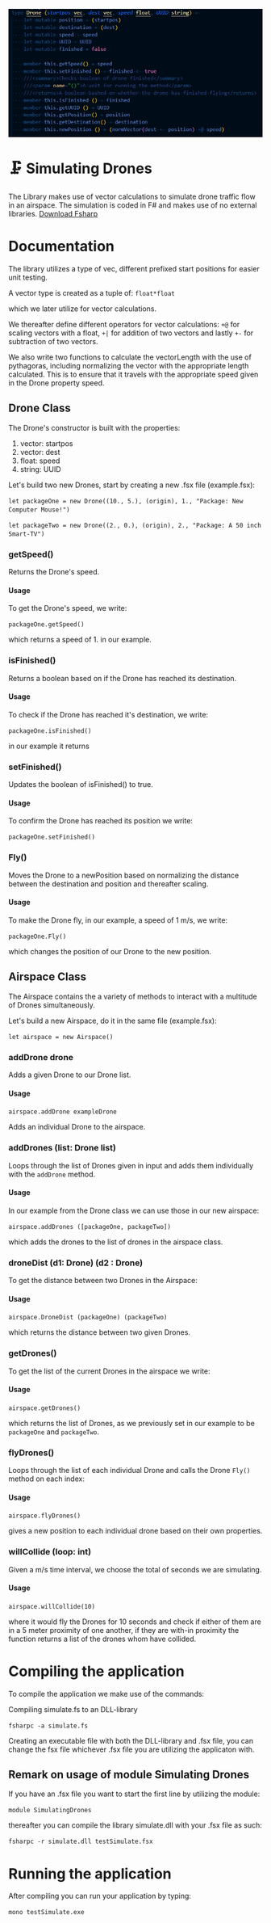![DroneTrafficFlow](/DRONE.png)
# 🗜 Simulating Drones
The Library makes use of vector calculations to simulate drone traffic flow in an airspace. The simulation is coded in F# and makes use of no external libraries.
[Download Fsharp](https://docs.microsoft.com/en-us/dotnet/fsharp/get-started/install-fsharp
)

# Documentation
The library utilizes a type of vec, different prefixed start positions for easier unit testing.

A vector type is created as a tuple of:
```float*float```

which we later utilize for vector calculations.

We thereafter define different operators for vector calculations: ```+@``` for scaling vectors with a float, ```+|``` for addition of two vectors and lastly ```+-``` for subtraction of two vectors.

We also write two functions to calculate the vectorLength with the use of pythagoras, including normalizing the vector with the appropriate length calculated. This is to ensure that it travels with the appropriate speed given in the Drone property speed.
## Drone Class
The Drone's constructor is built with the properties: 
1. vector: startpos
2. vector: dest
3. float: speed
4. string: UUID

Let's build two new Drones, start by creating a new .fsx file (example.fsx):


```let packageOne = new Drone((10., 5.), (origin), 1., "Package: New Computer Mouse!")```

```let packageTwo = new Drone((2., 0.), (origin), 2., "Package: A 50 inch Smart-TV")```

### getSpeed()
Returns the Drone's speed.
#### Usage
To get the Drone's speed, we write:

```packageOne.getSpeed()```

which returns a speed of 1. in our example.
### isFinished()
Returns a boolean based on if the Drone has reached its destination.
#### Usage
To check if the Drone has reached it's destination, we write:

```packageOne.isFinished()```

 in our example it returns 

### setFinished()
Updates the boolean of isFinished() to true.
#### Usage
To confirm the Drone has reached its position we write:

```packageOne.setFinished()```
### Fly()
Moves the Drone to a newPosition based on normalizing the distance between the destination and position and thereafter scaling.
#### Usage
To make the Drone fly, in our example, a speed of 1 m/s, we write:

```packageOne.Fly()```

which changes the position of our Drone to the new position.
## Airspace Class
The Airspace contains the a variety of methods to interact with a multitude of Drones simultaneously.

Let's build a new Airspace, do it in the same file (example.fsx):

```let airspace = new Airspace()```

### addDrone drone
Adds a given Drone to our Drone list.

#### Usage
```airspace.addDrone exampleDrone```

Adds an individual Drone to the airspace.

### addDrones (list: Drone list)
Loops through the list of Drones given in input and adds them individually with the ```addDrone``` method. 
#### Usage
In our example from the Drone class we can use those in our new airspace:

```airspace.addDrones ([packageOne, packageTwo])```

which adds the drones to the list of drones in the airspace class.

### droneDist (d1: Drone) (d2 : Drone)
To get the distance between two Drones in the Airspace:

#### Usage
```airspace.DroneDist (packageOne) (packageTwo) ```

which returns the distance between two given Drones.

### getDrones() 
To get the list of the current Drones in the airspace we write:

#### Usage
```airspace.getDrones()```

which returns the list of Drones, as we previously set in our example to be ```packageOne``` and ```packageTwo```.

### flyDrones() 
Loops through the list of each individual Drone and calls the Drone ```Fly()``` method on each index:

#### Usage
```airspace.flyDrones()```

gives a new position to each individual drone based on their own properties. 
### willCollide (loop: int) 
Given a m/s time interval, we choose the total of seconds we are simulating.
#### Usage

```airspace.willCollide(10)```

where it would fly the Drones for 10 seconds and check if either of them are in a 5 meter proximity of one another, if they are with-in proximity the function returns a list of the drones whom have collided.


# Compiling the application
To compile the application we make use of the commands:

Compiling simulate.fs to an DLL-library

```fsharpc -a simulate.fs```

Creating an executable file with both the DLL-library and .fsx file, you can change the fsx file whichever .fsx file you are utilizing the applicaton with.

## Remark on usage of module Simulating Drones
If you have an .fsx file you want to start the first line by utilizing the module: 

```module SimulatingDrones```

thereafter you can compile the library simulate.dll with your .fsx file as such:

```fsharpc -r simulate.dll testSimulate.fsx```
# Running the application
After compiling you can run your application by typing:

```mono testSimulate.exe```
